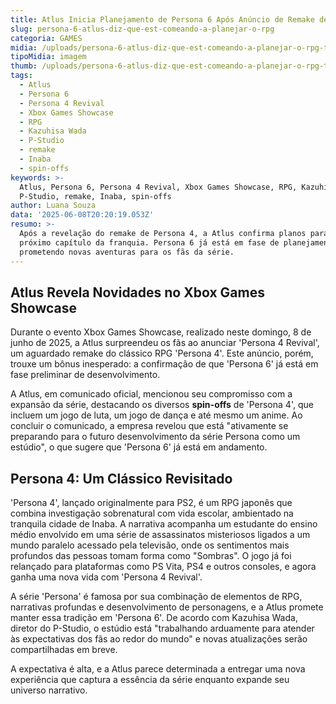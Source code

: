 ```yaml
---
title: Atlus Inicia Planejamento de Persona 6 Após Anúncio de Remake de Persona 4
slug: persona-6-atlus-diz-que-est-comeando-a-planejar-o-rpg
categoria: GAMES
midia: /uploads/persona-6-atlus-diz-que-est-comeando-a-planejar-o-rpg-thumb.png
tipoMidia: imagem
thumb: /uploads/persona-6-atlus-diz-que-est-comeando-a-planejar-o-rpg-thumb.png
tags:
  - Atlus
  - Persona 6
  - Persona 4 Revival
  - Xbox Games Showcase
  - RPG
  - Kazuhisa Wada
  - P-Studio
  - remake
  - Inaba
  - spin-offs
keywords: >-
  Atlus, Persona 6, Persona 4 Revival, Xbox Games Showcase, RPG, Kazuhisa Wada,
  P-Studio, remake, Inaba, spin-offs
author: Luana Souza
data: '2025-06-08T20:20:19.053Z'
resumo: >-
  Após a revelação do remake de Persona 4, a Atlus confirma planos para o
  próximo capítulo da franquia. Persona 6 já está em fase de planejamento,
  prometendo novas aventuras para os fãs da série.
---
```


## Atlus Revela Novidades no Xbox Games Showcase

Durante o evento Xbox Games Showcase, realizado neste domingo, 8 de junho de 2025, a Atlus surpreendeu os fãs ao anunciar 'Persona 4 Revival', um aguardado remake do clássico RPG 'Persona 4'. Este anúncio, porém, trouxe um bônus inesperado: a confirmação de que 'Persona 6' já está em fase preliminar de desenvolvimento.

A Atlus, em comunicado oficial, mencionou seu compromisso com a expansão da série, destacando os diversos **spin-offs** de 'Persona 4', que incluem um jogo de luta, um jogo de dança e até mesmo um anime. Ao concluir o comunicado, a empresa revelou que está "ativamente se preparando para o futuro desenvolvimento da série Persona como um estúdio", o que sugere que 'Persona 6' já está em andamento.

## Persona 4: Um Clássico Revisitado

'Persona 4', lançado originalmente para PS2, é um RPG japonês que combina investigação sobrenatural com vida escolar, ambientado na tranquila cidade de Inaba. A narrativa acompanha um estudante do ensino médio envolvido em uma série de assassinatos misteriosos ligados a um mundo paralelo acessado pela televisão, onde os sentimentos mais profundos das pessoas tomam forma como "Sombras". O jogo já foi relançado para plataformas como PS Vita, PS4 e outros consoles, e agora ganha uma nova vida com 'Persona 4 Revival'.

A série 'Persona' é famosa por sua combinação de elementos de RPG, narrativas profundas e desenvolvimento de personagens, e a Atlus promete manter essa tradição em 'Persona 6'. De acordo com Kazuhisa Wada, diretor do P-Studio, o estúdio está "trabalhando arduamente para atender às expectativas dos fãs ao redor do mundo" e novas atualizações serão compartilhadas em breve.

A expectativa é alta, e a Atlus parece determinada a entregar uma nova experiência que captura a essência da série enquanto expande seu universo narrativo.
